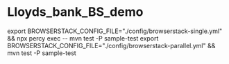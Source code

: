 # Lloyds_bank_BS_demo

export BROWSERSTACK_CONFIG_FILE="./config/browserstack-single.yml" && npx percy exec -- mvn test -P sample-test
export BROWSERSTACK_CONFIG_FILE="./config/browserstack-parallel.yml" && mvn test -P sample-test